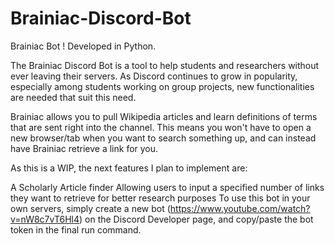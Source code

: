 # Brainiac-Discord-Bot
Brainiac Bot ! Developed in Python.

The Brainiac Discord Bot is a tool to help students and researchers without ever leaving their servers. As Discord continues to grow in popularity, especially among students working on group projects, new functionalities are needed that suit this need.

Brainiac allows you to pull Wikipedia articles and learn definitions of terms that are sent right into the channel. This means you won't have to open a new browser/tab when you want to search something up, and can instead have Brainiac retrieve a link for you.

As this is a WIP, the next features I plan to implement are:

A Scholarly Article finder
Allowing users to input a specified number of links they want to retrieve for better research purposes
To use this bot in your own servers, simply create a new bot (https://www.youtube.com/watch?v=nW8c7vT6Hl4) on the Discord Developer page, and copy/paste the bot token in the final run command.

